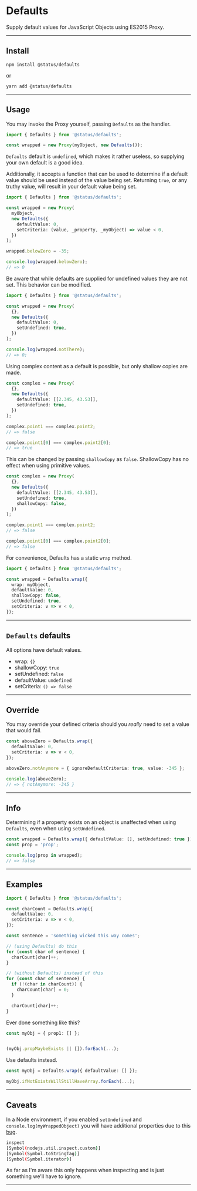 # Defaults

Supply default values for JavaScript Objects using ES2015 Proxy.

---

## Install

`npm install @status/defaults`

or

`yarn add @status/defaults`

---

## Usage

You may invoke the Proxy yourself, passing `Defaults` as the handler.

```typescript
import { Defaults } from '@status/defaults';

const wrapped = new Proxy(myObject, new Defaults());
```

`Defaults` default is `undefined`, which makes it rather useless, so supplying your own default is a good idea.

Additionally, it accepts a function that can be used to determine if a default value should be used instead of the value being set. Returning `true`, or any truthy value, will result in your default value being set.

```typescript
import { Defaults } from '@status/defaults';

const wrapped = new Proxy(
  myObject,
  new Defaults({
    defaultValue: 0,
    setCriteria: (value, _property, _myObject) => value < 0,
  })
);

wrapped.belowZero = -35;

console.log(wrapped.belowZero);
// => 0
```

Be aware that while defaults are supplied for undefined values they are not set. This behavior can be modified.

```typescript
import { Defaults } from '@status/defaults';

const wrapped = new Proxy(
  {},
  new Defaults({
    defaultValue: 0,
    setUndefined: true,
  })
);

console.log(wrapped.notThere);
// => 0;
```

Using complex content as a default is possible, but only shallow copies are made.

```typescript
const complex = new Proxy(
  {},
  new Defaults({
    defaultValue: [[2.345, 43.53]],
    setUndefined: true,
  })
);

complex.point1 === complex.point2;
// => false

complex.point1[0] === complex.point2[0];
// => true
```

This can be changed by passing `shallowCopy` as `false`. ShallowCopy has no effect when using primitive values.

```typescript
const complex = new Proxy(
  {},
  new Defaults({
    defaultValue: [[2.345, 43.53]],
    setUndefined: true,
    shallowCopy: false,
  })
);

complex.point1 === complex.point2;
// => false

complex.point1[0] === complex.point2[0];
// => false
```

For convenience, Defaults has a static `wrap` method.

```typescript
import { Defaults } from '@status/defaults';

const wrapped = Defaults.wrap({
  wrap: myObject,
  defaultValue: 0,
  shallowCopy: false,
  setUndefined: true,
  setCriteria: v => v < 0,
});
```

---

## `Defaults` defaults

All options have default values.

- wrap: `{}`
- shallowCopy: `true`
- setUndefined: `false`
- defaultValue: `undefined`
- setCriteria: `() => false`

---

## Override

You may override your defined criteria should you _really_ need to set a value that would fail.

```typescript
const aboveZero = Defaults.wrap({
  defaultValue: 0,
  setCriteria: v => v < 0,
});

aboveZero.notAnymore = { ignoreDefaultCriteria: true, value: -345 };

console.log(aboveZero);
// => { notAnymore: -345 }
```

---

## Info

Determining if a property exists on an object is unaffected when using `Defaults`, even when using `setUndefined`.

```typescript
const wrapped = Defaults.wrap({ defaultValue: [], setUndefined: true });
const prop = 'prop';

console.log(prop in wrapped);
// => false
```

---

## Examples

```typescript
import { Defaults } from '@status/defaults';

const charCount = Defaults.wrap({
  defaultValue: 0,
  setCriteria: v => v < 0,
});

const sentence = 'something wicked this way comes';

// (using Defaults) do this
for (const char of sentence) {
  charCount[char]++;
}

// (without Defaults) instead of this
for (const char of sentence) {
  if (!(char in charCount)) {
    charCount[char] = 0;
  }

  charCount[char]++;
}
```

Ever done something like this?

```typescript
const myObj = { prop1: [] };


(myObj.propMaybeExists || []).forEach(...);
```

Use defaults instead.

```typescript
const myObj = Defaults.wrap({ defaultValue: [] });

myObj.ifNotExistsWillStillHaveArray.forEach(...);
```

---

## Caveats

In a Node environment, if you enabled `setUndefined` and `console.log(myWrappedObject)` you will have additional properties due to this [bug](https://github.com/nodejs/node/issues/10731).

```bash
inspect
[Symbol(nodejs.util.inspect.custom)]
[Symbol(Symbol.toStringTag)]
[Symbol(Symbol.iterator)]
```

As far as I'm aware this only happens when inspecting and is just something we'll have to ignore.

---
